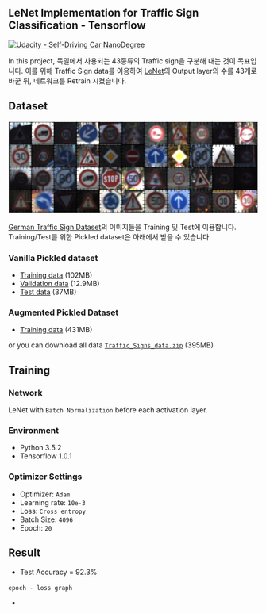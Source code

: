 ## LeNet Implementation for Traffic Sign Classification - Tensorflow
[![Udacity - Self-Driving Car NanoDegree](https://s3.amazonaws.com/udacity-sdc/github/shield-carnd.svg)](http://www.udacity.com/drive)

In this project, 독일에서 사용되는 43종류의 Traffic sign을 구분해 내는 것이 목표입니다. 이를 위해 Traffic Sign data를 이용하여 [LeNet](http://yann.lecun.com/exdb/lenet/)의 Output layer의 수를 43개로 바꾼 뒤, 네트워크를 Retrain 시켰습니다.

Dataset
---
<p align="center">
  <img src="./images/data_example.png">
</p>

[German Traffic Sign Dataset](http://benchmark.ini.rub.de/?section=gtsrb&subsection=dataset)의 이미지들을 Training 및 Test에 이용합니다. Training/Test를 위한 Pickled dataset은 아래에서 받을 수 있습니다.

### Vanilla Pickled dataset 
* [Training data](https://www.dropbox.com/s/8ldwwtgp8n4owuv/train.p?dl=0) (102MB)
* [Validation data](https://www.dropbox.com/s/cs96orc7i3sfvr3/test.p?dl=0) (12.9MB)
* [Test data](https://www.dropbox.com/s/cs96orc7i3sfvr3/test.p?dl=0) (37MB)

### Augmented Pickled Dataset
* [Training data](https://www.dropbox.com/s/v09biif3epk922v/train_aug.p?dl=0) (431MB)

or you can download all data [`Traffic_Signs_data.zip`](https://www.dropbox.com/s/9qaiamsvzknhrvb/Traffic_Signs_data.zip?dl=0) (395MB)


Training
---
### Network
LeNet with `Batch Normalization` before each activation layer.

### Environment
* Python 3.5.2
* Tensorflow 1.0.1

### Optimizer Settings
* Optimizer: `Adam`
* Learning rate: `10e-3`
* Loss: `Cross entropy`
* Batch Size: `4096`
* Epoch: `20`




Result
---
* Test Accuracy = 92.3%

`epoch - loss graph`

* 

